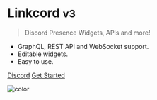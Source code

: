 # Linkcord <small>v3</small>

> Discord Presence Widgets, APIs and more!

- GraphQL, REST API and WebSocket support.
- Editable widgets.
- Easy to use.

[Discord](https://discord.gg/uUSphrA7ZP)
[Get Started](#headline)

<!-- background color -->
![color](#f0f0f0)